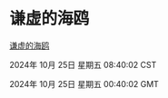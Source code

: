 # 谦虚的海鸥
[谦虚的海鸥](http://219.139.199.238:56308/qxdho/course/base/hotlink/index.php)

2024年 10月 25日 星期五 08:40:02 CST

2024年 10月 25日 星期五 00:40:02 GMT
